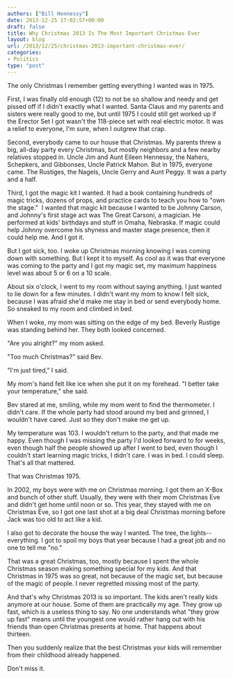 ```yaml
---
authors: ["Bill Hennessy"]
date: 2013-12-25 17:02:57+00:00
draft: false
title: Why Christmas 2013 Is The Most Important Christmas Ever
layout: blog
url: /2013/12/25/christmas-2013-important-christmas-ever/
categories:
- Politics
type: "post"
---
```


The only Christmas I remember getting everything I wanted was in 1975.

First, I was finally old enough (12) to not be so shallow and needy and get pissed off if I didn't exactly what I wanted. Santa Claus and my parents and sisters were really good to me, but until 1975 I could still get worked up if the Erector Set I got wasn't the 118-piece set with real electric motor. It was a relief to everyone, I'm sure, when I outgrew that crap.

Second, everybody came to our house that Christmas. My parents threw a big, all-day party every Christmas, but mostly neighbors and a few nearby relatives stopped in. Uncle Jim and Aunt Eileen Hennessy, the Nahers, Schepkers, and Gibbonses, Uncle Patrick Mahon. But in 1975, everyone came. The Rustiges, the Nagels, Uncle Gerry and Aunt Peggy. It was a party and a half.

Third, I got the magic kit I wanted. It had a book containing hundreds of magic tricks, dozens of props, and practice cards to teach you how to "own the stage."  I wanted that magic kit because I wanted to be Johnny Carson, and Johnny's first stage act was The Great Carsoni, a magician. He performed at kids' birthdays and stuff in Omaha, Nebraska. If magic could help Johnny overcome his shyness and master stage presence, then it could help me. And I got it.

But I got sick, too. I woke up Christmas morning knowing I was coming down with something. But I kept it to myself. As cool as it was that everyone was coming to the party and I got my magic set, my maximum happiness level was about 5 or 6 on a 10 scale.

About six o'clock, I went to my room without saying anything. I just wanted to lie down for a few minutes. I didn't want my mom to know I felt sick, because I was afraid she'd make me stay in bed or send everybody home. So sneaked to my room and climbed in bed.

When I woke, my mom was sitting on the edge of my bed. Beverly Rustige was standing behind her. They both looked concerned.

"Are you alright?" my mom asked.

"Too much Christmas?" said Bev.

"I'm just tired," I said.

My mom's hand felt like ice when she put it on my forehead. "I better take your temperature," she said.

Bev stared at me, smiling, while my mom went to find the thermometer. I didn't care. If the whole party had stood around my bed and grinned, I wouldn't have cared. Just so they don't make me get up.

My temperature was 103. I wouldn't return to the party, and that made me happy. Even though I was missing the party I'd looked forward to for weeks, even though half the people showed up after I went to bed, even though I couldn't start learning magic tricks, I didn't care. I was in bed. I could sleep. That's all that mattered.

That was Christmas 1975.

In 2002, my boys were with me on Christmas morning. I got them an X-Box and bunch of other stuff. Usually, they were with their mom Christmas Eve and didn't get home until noon or so. This year, they stayed with me on Christmas Eve, so I got one last shot at a big deal Christmas morning before Jack was too old to act like a kid.

I also got to decorate the house the way I wanted. The tree, the lights--everything. I got to spoil my boys that year because I had a great job and no one to tell me "no."

That was a great Christmas, too, mostly because I spent the whole Christmas season making something special for my kids. And that Christmas in 1975 was so great, not because of the magic set, but because of the magic of people. I never regretted missing most of the party.

And that's why Christmas 2013 is so important. The kids aren't really kids anymore at our house. Some of them are practically my age. They grow up fast, which is a useless thing to say. No one understands what "they grow up fast" means until the youngest one would rather hang out with his friends than open Christmas presents at home. That happens about thirteen.

Then you suddenly realize that the best Christmas your kids will remember from their childhood already happened.

Don't miss it.




